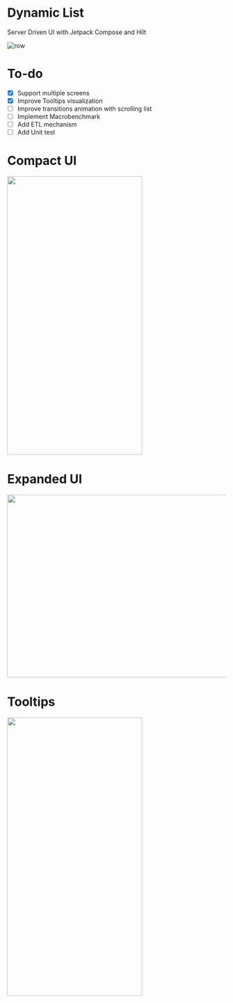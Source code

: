 # Dynamic List
 Server Driven UI with Jetpack Compose and Hilt
 
 ![row](https://user-images.githubusercontent.com/7097754/169336238-335db542-3178-4834-951d-0eb7d0cbbfac.png)
 
 # To-do
 - [x] Support multiple screens
 - [x] Improve Tooltips visualization
 - [ ] Improve transitions animation with scrolling list
 - [ ] Implement Macrobenchmark
 - [ ] Add ETL mechanism
 - [ ] Add Unit test

# Compact UI
<img src="https://user-images.githubusercontent.com/7097754/169329171-a83cac1f-c107-4706-954b-f033a7ec1b19.gif" width="310" height="640"/>

# Expanded UI
<img src="https://user-images.githubusercontent.com/7097754/169624940-c8d91a61-0b99-4df9-95de-73d03fc60d7e.png" width="640" height="420"/>

# Tooltips
<img src="https://user-images.githubusercontent.com/7097754/171674583-5a0a60f7-4b60-498b-a1ae-69fc4f1d5fa1.gif" width="310" height="640"/>
